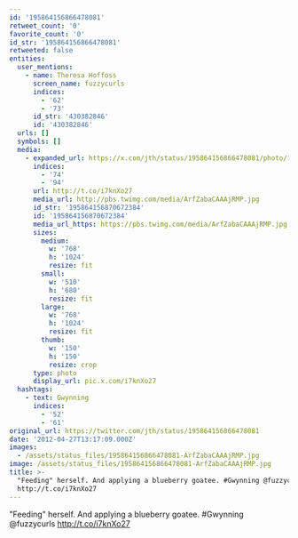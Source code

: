 ```yaml
---
id: '195864156866478081'
retweet_count: '0'
favorite_count: '0'
id_str: '195864156866478081'
retweeted: false
entities:
  user_mentions:
    - name: Theresa Hoffoss
      screen_name: fuzzycurls
      indices:
        - '62'
        - '73'
      id_str: '430382846'
      id: '430382846'
  urls: []
  symbols: []
  media:
    - expanded_url: https://x.com/jth/status/195864156866478081/photo/1
      indices:
        - '74'
        - '94'
      url: http://t.co/i7knXo27
      media_url: http://pbs.twimg.com/media/ArfZabaCAAAjRMP.jpg
      id_str: '195864156870672384'
      id: '195864156870672384'
      media_url_https: https://pbs.twimg.com/media/ArfZabaCAAAjRMP.jpg
      sizes:
        medium:
          w: '768'
          h: '1024'
          resize: fit
        small:
          w: '510'
          h: '680'
          resize: fit
        large:
          w: '768'
          h: '1024'
          resize: fit
        thumb:
          w: '150'
          h: '150'
          resize: crop
      type: photo
      display_url: pic.x.com/i7knXo27
  hashtags:
    - text: Gwynning
      indices:
        - '52'
        - '61'
original_url: https://twitter.com/jth/status/195864156866478081
date: '2012-04-27T13:17:09.000Z'
images:
  - /assets/status_files/195864156866478081-ArfZabaCAAAjRMP.jpg
image: /assets/status_files/195864156866478081-ArfZabaCAAAjRMP.jpg
title: >-
  "Feeding" herself. And applying a blueberry goatee. #Gwynning @fuzzycurls
  http://t.co/i7knXo27
---
```


"Feeding" herself. And applying a blueberry goatee. #Gwynning @fuzzycurls http://t.co/i7knXo27